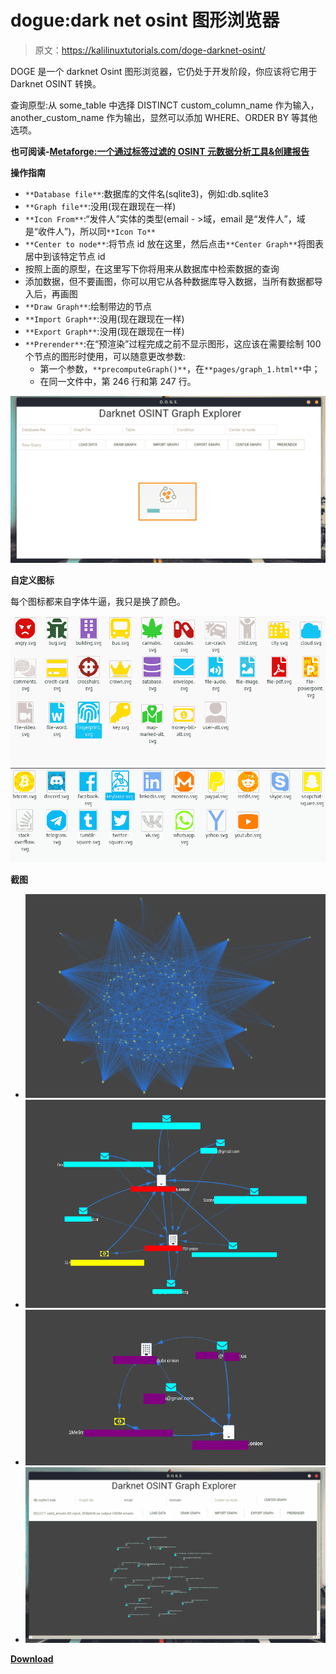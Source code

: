 # dogue:dark net osint 图形浏览器

> 原文：<https://kalilinuxtutorials.com/doge-darknet-osint/>

DOGE 是一个 darknet Osint 图形浏览器，它仍处于开发阶段，你应该将它用于 Darknet OSINT 转换。

查询原型:从 some_table 中选择 DISTINCT custom_column_name 作为输入，another_custom_name 作为输出，显然可以添加 WHERE、ORDER BY 等其他选项。

**也可阅读-[Metaforge:一个通过标签过滤的 OSINT 元数据分析工具&创建报告](https://kalilinuxtutorials.com/metaforge/)**

**操作指南**

*   `**Database file**`:数据库的文件名(sqlite3)，例如:db.sqlite3
*   `**Graph file**`:没用(现在跟现在一样)
*   `**Icon From**`:“发件人”实体的类型(email - >域，email 是“发件人”，域是“收件人”)，所以同`**Icon To**`
*   `**Center to node**`:将节点 id 放在这里，然后点击`**Center Graph**`将图表居中到该特定节点 id
*   按照上面的原型，在这里写下你将用来从数据库中检索数据的查询
*   添加数据，但不要画图，你可以用它从各种数据库导入数据，当所有数据都导入后，再画图
*   `**Draw Graph**`:绘制带边的节点
*   `**Import Graph**`:没用(现在跟现在一样)
*   `**Export Graph**`:没用(现在跟现在一样)
*   `**Prerender**`:在“预渲染”过程完成之前不显示图形，这应该在需要绘制 100 个节点的图形时使用，可以随意更改参数:
    *   第一个参数，`**precomputeGraph()**`，在`**pages/graph_1.html**`中；
    *   在同一文件中，第 246 行和第 247 行。

![DOGE](img//918a224f943e73e2bca358ce289282ac.png)

**自定义图标**

每个图标都来自字体牛逼，我只是换了颜色。

![DOGE](img//d285863d6e6485b1a01df315f5f752f5.png)![DOGE](img//19345949c5dbb70e475b0ee8debe6818.png)

**截图**

*   ![DOGE](img//226c0e2156e7797be29ab04c47acfe50.png)
*   ![DOGE](img//635d9dd4a52bfeb413162ce0a7a37b1e.png)
*   ![DOGE](img//f49802c859e11de82ece9982ee16ece7.png)
*   ![DOGE](img//8b656ac295d93f6f2b059808f061c315.png)

[**Download**](https://github.com/pielco11/DOGE)